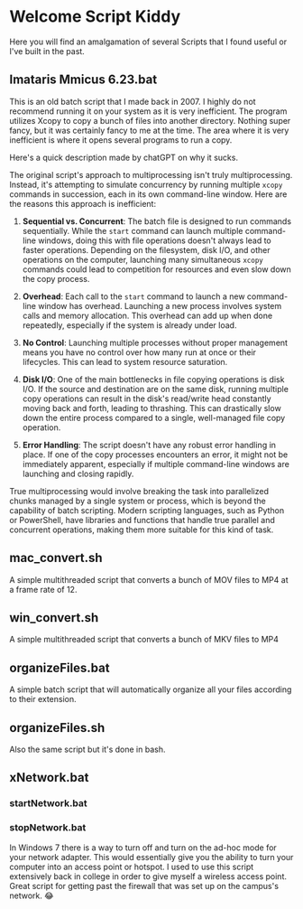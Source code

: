 # Welcome Script Kiddy

Here you will find an amalgamation of several Scripts that I found useful or I've built in the past.

## Imataris Mmicus 6.23.bat

This is an old batch script that I made back in 2007. I highly do not recommend running it on your system as it is very inefficient.
The program utilizes Xcopy to copy a bunch of files into another directory. Nothing super fancy, but it was certainly fancy to me at the time. The area where it is very inefficient is where it opens several programs to run a copy.

Here's a quick description made by chatGPT on why it sucks.

The original script's approach to multiprocessing isn't truly multiprocessing. Instead, it's attempting to simulate concurrency by running multiple `xcopy` commands in succession, each in its own command-line window. Here are the reasons this approach is inefficient:

1. **Sequential vs. Concurrent**: The batch file is designed to run commands sequentially. While the `start` command can launch multiple command-line windows, doing this with file operations doesn't always lead to faster operations. Depending on the filesystem, disk I/O, and other operations on the computer, launching many simultaneous `xcopy` commands could lead to competition for resources and even slow down the copy process.

2. **Overhead**: Each call to the `start` command to launch a new command-line window has overhead. Launching a new process involves system calls and memory allocation. This overhead can add up when done repeatedly, especially if the system is already under load.

3. **No Control**: Launching multiple processes without proper management means you have no control over how many run at once or their lifecycles. This can lead to system resource saturation.

4. **Disk I/O**: One of the main bottlenecks in file copying operations is disk I/O. If the source and destination are on the same disk, running multiple copy operations can result in the disk's read/write head constantly moving back and forth, leading to thrashing. This can drastically slow down the entire process compared to a single, well-managed file copy operation.

5. **Error Handling**: The script doesn't have any robust error handling in place. If one of the copy processes encounters an error, it might not be immediately apparent, especially if multiple command-line windows are launching and closing rapidly.

True multiprocessing would involve breaking the task into parallelized chunks managed by a single system or process, which is beyond the capability of batch scripting. Modern scripting languages, such as Python or PowerShell, have libraries and functions that handle true parallel and concurrent operations, making them more suitable for this kind of task.


## mac_convert.sh

A simple multithreaded script that converts a bunch of MOV files to MP4 at a frame rate of 12.

## win_convert.sh

A simple multithreaded script that converts a bunch of MKV files to MP4

## organizeFiles.bat

A simple batch script that will automatically organize all your files according to their extension.

## organizeFiles.sh

Also the same script but it's done in bash.

## xNetwork.bat
### startNetwork.bat
### stopNetwork.bat

In Windows 7 there is a way to turn off and turn on the ad-hoc mode for your network adapter. This would essentially give you the ability to turn your computer into an access point or hotspot. I used to use this script extensively back in college in order to give myself a wireless access point. Great script for getting past the firewall that was set up on the campus's network. 😂
